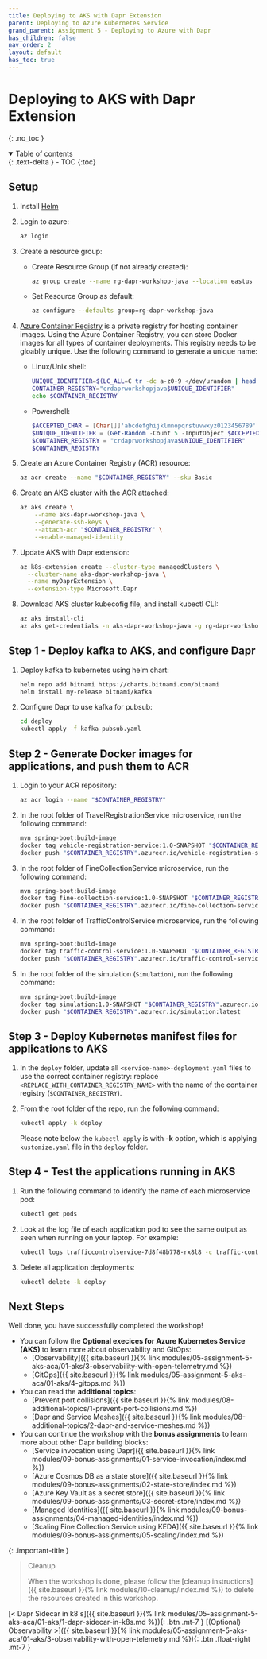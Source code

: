 ```yaml
---
title: Deploying to AKS with Dapr Extension
parent: Deploying to Azure Kubernetes Service
grand_parent: Assignment 5 - Deploying to Azure with Dapr
has_children: false
nav_order: 2
layout: default
has_toc: true
---
```


# Deploying to AKS with Dapr Extension

{: .no_toc }

<details open markdown="block">
  <summary>
    Table of contents
  </summary>
  {: .text-delta }
- TOC
{:toc}
</details>

## Setup

1. Install [Helm](https://helm.sh/docs/intro/install/)

1. Login to azure:

    ```bash
    az login
    ```

1. Create a resource group:

    - Create Resource Group (if not already created):

      ```bash
      az group create --name rg-dapr-workshop-java --location eastus
      ```

    - Set Resource Group as default:

      ```bash
      az configure --defaults group=rg-dapr-workshop-java
      ```

1. [Azure Container Registry](https://learn.microsoft.com/en-us/azure/container-registry/) is a private registry for hosting container images. Using the Azure Container Registry, you can store Docker images for all types of container deployments. This registry needs to be gloablly unique. Use the following command to generate a unique name:

    - Linux/Unix shell:
       
        ```bash
        UNIQUE_IDENTIFIER=$(LC_ALL=C tr -dc a-z0-9 </dev/urandom | head -c 5)
        CONTAINER_REGISTRY="crdaprworkshopjava$UNIQUE_IDENTIFIER"
        echo $CONTAINER_REGISTRY
        ```

    - Powershell:
    
        ```powershell
        $ACCEPTED_CHAR = [Char[]]'abcdefghijklmnopqrstuvwxyz0123456789'
        $UNIQUE_IDENTIFIER = (Get-Random -Count 5 -InputObject $ACCEPTED_CHAR) -join ''
        $CONTAINER_REGISTRY = "crdaprworkshopjava$UNIQUE_IDENTIFIER"
        $CONTAINER_REGISTRY
        ```

1. Create an Azure Container Registry (ACR) resource:

    ```bash
    az acr create --name "$CONTAINER_REGISTRY" --sku Basic
    ```


1. Create an AKS cluster with the ACR attached:

    ```bash
    az aks create \
        --name aks-dapr-workshop-java \
        --generate-ssh-keys \
        --attach-acr "$CONTAINER_REGISTRY" \
        --enable-managed-identity
    ```

1. Update AKS with Dapr extension:

    ```bash
    az k8s-extension create --cluster-type managedClusters \
      --cluster-name aks-dapr-workshop-java \
      --name myDaprExtension \
      --extension-type Microsoft.Dapr
    ```

1. Download AKS cluster kubecofig file, and install kubectl CLI:

    ```bash
    az aks install-cli
    az aks get-credentials -n aks-dapr-workshop-java -g rg-dapr-workshop-java
    ```

## Step 1 - Deploy kafka to AKS, and configure Dapr

1. Deploy kafka to kubernetes using helm chart:

    ```bash
    helm repo add bitnami https://charts.bitnami.com/bitnami
    helm install my-release bitnami/kafka
    ```

2. Configure Dapr to use kafka for pubsub:

    ```bash
    cd deploy
    kubectl apply -f kafka-pubsub.yaml
    ```

## Step 2 - Generate Docker images for applications, and push them to ACR

1. Login to your ACR repository:

    ```bash
    az acr login --name "$CONTAINER_REGISTRY"
    ```

1. In the root folder of TravelRegistrationService microservice, run the following command:

    ```bash
    mvn spring-boot:build-image
    docker tag vehicle-registration-service:1.0-SNAPSHOT "$CONTAINER_REGISTRY".azurecr.io/vehicle-registration-service:latest
    docker push "$CONTAINER_REGISTRY".azurecr.io/vehicle-registration-service:latest
    ```

1. In the root folder of FineCollectionService microservice, run the following command:

    ```bash
    mvn spring-boot:build-image
    docker tag fine-collection-service:1.0-SNAPSHOT "$CONTAINER_REGISTRY".azurecr.io/fine-collection-service:latest
    docker push "$CONTAINER_REGISTRY".azurecr.io/fine-collection-service:latest
    ```
1. In the root folder of TrafficControlService microservice, run the following command:

    ```bash
    mvn spring-boot:build-image
    docker tag traffic-control-service:1.0-SNAPSHOT "$CONTAINER_REGISTRY".azurecr.io/traffic-control-service:latest
    docker push "$CONTAINER_REGISTRY".azurecr.io/traffic-control-service:latest
    ```

1. In the root folder of the simulation (`Simulation`), run the following command:

    ```bash
    mvn spring-boot:build-image
    docker tag simulation:1.0-SNAPSHOT "$CONTAINER_REGISTRY".azurecr.io/simulation:latest
    docker push "$CONTAINER_REGISTRY".azurecr.io/simulation:latest
    ```

## Step 3 - Deploy Kubernetes manifest files for applications to AKS

1. In the `deploy` folder, update all `<service-name>-deployment.yaml` files to use the correct container registry: replace `<REPLACE_WITH_CONTAINER_REGISTRY_NAME>` with the name of the container registry (`$CONTAINER_REGISTRY`).

1. From the root folder of the repo, run the following command:

    ```bash
    kubectl apply -k deploy
    ```

    Please note below the `kubectl apply` is with **-k** option, which is applying `kustomize.yaml` file in the `deploy` folder.

## Step 4 - Test the applications running in AKS

1. Run the following command to identify the name of each microservice pod:

    ```bash
    kubectl get pods
    ```

2. Look at the log file of each application pod to see the same output as seen when running on your laptop. For example:

    ```bash
    kubectl logs trafficcontrolservice-7d8f48b778-rx8l8 -c traffic-control-service
    ```

3. Delete all application deployments:

    ```bash
    kubectl delete -k deploy
    ```

## Next Steps

Well done, you have successfully completed the workshop!

- You can follow the **Optional execices for Azure Kubernetes Service (AKS)** to learn more about observability and GitOps:
  - [Observability]({{ site.baseurl }}{% link modules/05-assignment-5-aks-aca/01-aks/3-observability-with-open-telemetry.md %})
  - [GitOps]({{ site.baseurl }}{% link modules/05-assignment-5-aks-aca/01-aks/4-gitops.md %})
- You can read the **additional topics**:
  - [Prevent port collisions]({{ site.baseurl }}{% link modules/08-additional-topics/1-prevent-port-collisions.md %})
  - [Dapr and Service Meshes]({{ site.baseurl }}{% link modules/08-additional-topics/2-dapr-and-service-meshes.md %})
- You can continue the workshop with the **bonus assignments** to learn more about other Dapr building blocks:
  - [Service invocation using Dapr]({{ site.baseurl }}{% link modules/09-bonus-assignments/01-service-invocation/index.md %})
  - [Azure Cosmos DB as a state store]({{ site.baseurl }}{% link modules/09-bonus-assignments/02-state-store/index.md %})
  - [Azure Key Vault as a secret store]({{ site.baseurl }}{% link modules/09-bonus-assignments/03-secret-store/index.md %})
  - [Managed Identities]({{ site.baseurl }}{% link modules/09-bonus-assignments/04-managed-identities/index.md %})
  - [Scaling Fine Collection Service using KEDA]({{ site.baseurl }}{% link modules/09-bonus-assignments/05-scaling/index.md %})

<!-- ------------------------------- CLEANUP ------------------------------- -->

{: .important-title }
> Cleanup
>
> When the workshop is done, please follow the [cleanup instructions]({{ site.baseurl }}{% link modules/10-cleanup/index.md %}) to delete the resources created in this workshop.
> 

<!-- ----------------------------- NAVIGATION ------------------------------ -->

<span class="fs-3">
[< Dapr Sidecar in k8's]({{ site.baseurl }}{% link modules/05-assignment-5-aks-aca/01-aks/1-dapr-sidecar-in-k8s.md %}){: .btn .mt-7 }
</span>
<span class="fs-3">
[(Optional) Observability >]({{ site.baseurl }}{% link modules/05-assignment-5-aks-aca/01-aks/3-observability-with-open-telemetry.md %}){: .btn .float-right .mt-7 }
</span>
